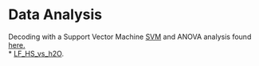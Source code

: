 # Data Analysis  
Decoding with a Support Vector Machine [SVM](https://github.com/niblunc/ChocolateData/tree/master/data_ana/SVM_Decoding) and ANOVA analysis found [here.](https://github.com/niblunc/ChocolateData/tree/master/data_ana/SVM_Decoding) 
<br>
    * [LF_HS_vs_h2O](https://github.com/niblunc/ChocolateData/tree/master/data_ana/SVM_Decoding/LF_HS_vs_h2O). 
 

